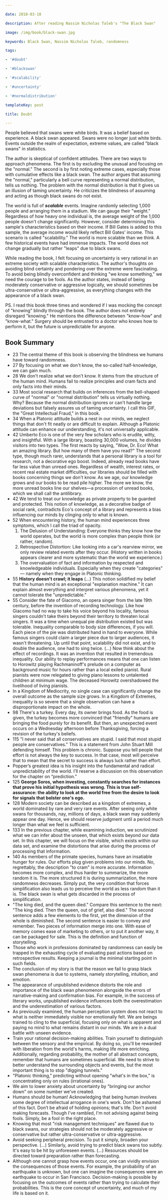 ```yaml
---

date: 2018-03-10

description: After reading Nassim Nicholas Taleb's "The Black Swan"

image: /img/book/black-swan.jpg

keywords: Black Swan, Nassim Nicholas Taleb, randomness

tags:

- '#doubt'

- '#blackswan'

- '#scalability'

- '#uncertainty'

- '#normaldistribution'

templateKey: post

title: Doubt

---
```


People believed that swans were white birds. It was a belief based on experience. A black swan appeared. Swans were no longer just white birds. Events outside the realm of expectation, extreme values, are called "black swans" in statistics.

The author is skeptical of confident attitudes. There are two ways to approach phenomena. The first is by excluding the unusual and focusing on the "normal." The second is by first noting extreme cases, especially those with cumulative effects like a black swan. The author argues that assuming the "normal," particularly a bell curve representing a normal distribution, tells us nothing. The problem with the normal distribution is that it gives us an illusion of taming uncertainty. He criticizes the blindness of assuming and acting as though black swans do not exist.

The world is full of ***scalable*** events. Imagine randomly selecting 1,000 people and arranging them in a stadium. We can gauge their "weight." Regardless of how heavy one individual is, the average weight of the 1,000 people doesn't change significantly. However, consider determining this sample's characteristics based on their income. If Bill Gates is added to this sample, the average income would likely reflect Bill Gates' income. This scenario is called "scalability." The world is more scalable than we think. A few historical events have had immense impacts. The world does not change gradually but rather "leaps" due to black swans.

While reading the book, I felt focusing on uncertainty is very rational in an extreme society with scalable characteristics. The author's thoughts on avoiding blind certainty and pondering over the extreme were fascinating. To avoid being blindly overconfident and thinking "we know something," we need the courage to be fools. As the author states, instead of being moderately conservative or aggressive logically, we should sometimes be ultra-conservative or ultra-aggressive, as everything changes with the appearance of a black swan.

PS. I read this book three times and wondered if I was mocking the concept of "knowing" blindly through the book. The author does not entirely disregard "knowing." He mentions the difference between "know-how" and "know-what." Surgery should be entrusted to a doctor who knows how to perform it, but the future is unpredictable for anyone.

## Book Summary

- 23 The central theme of this book is observing the blindness we humans have toward randomness.
- 27 By focusing on what we don't know, the so-called half-knowledge, we can gain much.
- 28 We don't realize what we don't know. It stems from the structure of the human mind. Humans fail to realize principles and cram facts and only facts into their minds.
- 33 Most social research that builds on inferences from the bell-shaped curve of "normal" or "normal distribution" tells us virtually nothing. Why? Because the normal distribution ignores or can't handle large deviations but falsely assures us of taming uncertainty. I call this GIF, the "Great Intellectual Fraud," in this book.
- 34 When a Platonic attitude builds a nest in our minds, we neglect things that don't fit neatly or are difficult to explain. Although a Platonic attitude can enhance our understanding, it's not universally applicable.
- 42 Umberto Eco is one of the very few scholars who is erudite, witty, and insightful. With a large library, boasting 30,000 volumes, he divides visitors into two types. The first reacts by saying, "Wow, Dr. Eco! What an amazing library. But how many of them have you read?" The second type, though much rarer, understands that a personal library is a tool for research, not a decorative ego boost. Indeed, already read books have far less value than unread ones. Regardless of wealth, interest rates, or recent real estate market difficulties, our libraries should be filled with books concerning things we don't know. As we age, our knowledge grows and our books to be read pile higher. The more we know, the more unread books line our shelves—a procession of unread books, which we shall call the antilibrary.
- 42 We tend to treat our knowledge as private property to be guarded and protected. This notion of knowledge, as a decorative badge of social rank, contradicts Eco's concept of a library and represents a bias influencing our minds by clinging only to what is known.
- 52 When encountering history, the human mind experiences three symptoms, which I call the triad of opacity.
  1. The Delusion of Understanding: Everyone thinks they know how the world operates, but the world is more complex than people think (or rather, random).
  2. Retrospective Distortion: Like looking into a car's rearview mirror, we only review related events after they occur. (History written in books appears clearer and more systematic than the world we experience.)
  3. The overvaluation of fact and information by respected and knowledgeable individuals. Especially when they create "categories" — namely when they engage in Platonic thinking.
- 55 **History doesn't crawl; it leaps** (...) This notion solidified my belief that the human mind is an exceptional "explanation machine." It can explain almost everything and interpret various phenomena, yet it cannot tolerate the "unpredictable."
- 55 Consider the fate of Giacomo, an opera singer from the late 19th century, before the invention of recording technology. Like how Giacomo had no way to take his voice beyond his locality, famous singers couldn't take theirs beyond their territory to threaten local singers. It was a time when unequal pie distribution existed but was tolerable. Inequality comparable to body size differences, if you will. Each piece of the pie was distributed hand in hand to everyone. While famous singers could claim a larger piece due to larger audiences, it wasn't threatening. Up until that point, scalability did not exist, and to double the audience, one had to sing twice. (...) Now think about the effect of recordings. It was an invention that resulted in tremendous inequality. Our ability to replay performances means that one can listen to Horowitz playing Rachmaninoff's prelude on a computer as background music for hours rather than a local exiled pianist. Rural pianists were now relegated to giving piano lessons to untalented children at minimum wage. The deceased Horowitz overshadowed the livelihood of living pianists.
- In a Kingdom of Mediocrity, no single case can significantly change the overall outcome as the sample size grows. In a Kingdom of Extremes, inequality is so severe that a single observation can have a disproportionate impact on the whole.
- 98 There's a turkey. Every day, its owner brings food. As the food is given, the turkey becomes more convinced that "friendly" humans are bringing the food purely for its benefit. But then, an unexpected event occurs on a Wednesday afternoon before Thanksgiving, forcing a revision of the turkey's beliefs.
- 115 "I never said that all conservatives are stupid. I said that most stupid people are conservatives." This is a statement from John Stuart Mill defending himself. This problem is chronic. Suppose you tell people that effort is not always the key to success. In that case, most will perceive that to mean that the secret to success is always luck rather than effort.
- Popper’s greatest idea is his insight into the fundamental and radical unpredictability of the world. I’ll reserve a discussion on this observation for the chapter on “prediction.”
- 125 **George Soros, when investing, constantly searches for instances that prove his initial hypothesis was wrong. This is true self-assurance: the ability to look at the world free from the desire to look for signals that bolster one's ego.**
- 128 Modern society can be described as a kingdom of extremes, a world dominated by rare and very rare events. After seeing only white swans for thousands, nay, millions of days, a black swan may suddenly appear one day. Hence, we should reserve judgment until a period much longer than what we feel is sufficient.
- 133 In the previous chapter, while examining induction, we scrutinized what we can infer about the unseen, that which exists beyond our data set. In this chapter, we will focus on the visible, which exists within our data set, and examine the distortions that arise during the process of processing that information.
- 140 As members of the primate species, humans have an insatiable hunger for rules. Our efforts plug given problems into our minds. No, regrettably, the description "to cram" is more accurate. Information becomes more complex, and thus harder to summarize, the more random it is. The more structured it is during summarization, the more randomness decreases. Simply put, the very condition that forces simplification also leads us to perceive the world as less random than it is. The black swan is what gets discarded in the process of simplification.
- "The king died, and the queen died." Compare this sentence to the next: "The king died. Then the queen, out of grief, also died." The second sentence adds a few elements to the first, yet the dimension of the whole is diminished. The second sentence is easier to convey and remember. Two pieces of information merge into one. With ease of memory comes ease of marketing to others, or to put it another way, it can be packaged for sale. This is the definition and function of storytelling.
- Those who work in professions dominated by randomness can easily be trapped in the exhausting cycle of evaluating past actions based on retrospective results. Keeping a journal is the minimal starting point in such fields.
- The conclusion of my story is that the reason we fail to grasp black swan phenomena is due to systems, namely storytelling, intuition, and emotion.
- The appearance of unpublished evidence distorts the role and importance of the black swan phenomenon alongside the errors of narrative-making and confirmation bias. For example, in the success of literary works, unpublished evidence influences both the overestimation and the underestimation of various factors.
- As previously examined, the human perception system does not react to what is neither immediately visible nor emotionally felt. We are beings trained to cling to the superficial, focusing only on what is apparent and paying no mind to what remains distant in our minds. We are in a dual battle with unseen evidence.
- Train your rational decision-making abilities. Train yourself to distinguish between the sensory and the empirical. By doing so, you'll be rewarded with liberation from the world's harms, making life more enriching. Additionally, regarding probability, the mother of all abstract concepts, remember that humans are sometimes superficial. We need to strive to better understand the surrounding objects and events, but the most important thing is to stop "digging tunnels."
- "Platonic thinking," predicting without opening "what's in the box," is concentrating only on rules (irrational ones).
- We aim to lower anxiety about uncertainty by "bringing our anchor down" on some number we've created.
- Humans should be human! Acknowledging that being human involves some degree of intellectual arrogance in one's work. Don't be ashamed of this fact. Don’t be afraid of holding opinions; that's life. Don't avoid making forecasts. Though I've rambled, I'm not advising against being fools. Simply, be a fool in the right place.
- Knowing that most "risk management techniques" are flawed due to black swans, our strategies should not be moderately aggressive or conservative but rather ultra-conservative or ultra-aggressive.
- Avoid seeking peripheral precision. To put it simply, broaden your perspective. (...) Similarly, avoid trying to predict black swans too subtly. It's easy to be hit by unforeseen events. (...) Resources should be directed toward preparation rather than forecasting.
- Although one cannot grasp how events occur, one can vividly envision the consequences of those events. For example, the probability of an earthquake is unknown, but one can imagine the consequences were an earthquake to occur in San Francisco. Decision-making is possible by focusing on the outcomes of events rather than trying to calculate their probabilities. This is the core concept of uncertainty, and much of my life is based on it.